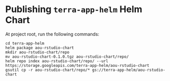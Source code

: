 # Publishing `terra-app-helm` Helm Chart
At project root, run the following commands:
```
cd terra-app-helm
helm package aou-rstudio-chart
mkdir aou-rstudio-chart/repo
mv aou-rstudio-chart-0.1.0.tgz aou-rstudio-chart/repo/
helm repo index aou-rstudio-chart/repo/ --url https://storage.googleapis.com/terra-app-helm/aou-rstudio-chart
gsutil cp -r aou-rstudio-chart/repo/* gs://terra-app-helm/aou-rstudio-chart
```